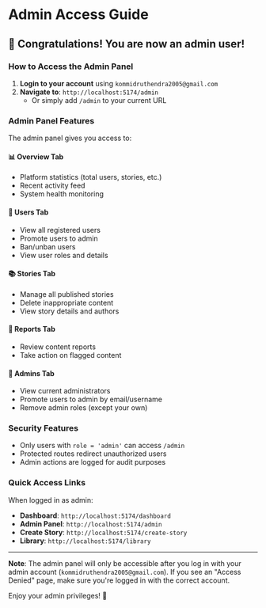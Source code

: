 # Admin Access Guide

## 🎉 Congratulations! You are now an admin user!

### How to Access the Admin Panel

1. **Login to your account** using `kommidruthendra2005@gmail.com`
2. **Navigate to**: `http://localhost:5174/admin`
   - Or simply add `/admin` to your current URL

### Admin Panel Features

The admin panel gives you access to:

#### 📊 **Overview Tab**
- Platform statistics (total users, stories, etc.)
- Recent activity feed
- System health monitoring

#### 👥 **Users Tab** 
- View all registered users
- Promote users to admin
- Ban/unban users
- View user roles and details

#### 📚 **Stories Tab**
- Manage all published stories
- Delete inappropriate content
- View story details and authors

#### 🚩 **Reports Tab**
- Review content reports
- Take action on flagged content

#### 👑 **Admins Tab**
- View current administrators
- Promote users to admin by email/username
- Remove admin roles (except your own)

### Security Features

- Only users with `role = 'admin'` can access `/admin`
- Protected routes redirect unauthorized users
- Admin actions are logged for audit purposes

### Quick Access Links

When logged in as admin:
- **Dashboard**: `http://localhost:5174/dashboard`
- **Admin Panel**: `http://localhost:5174/admin`
- **Create Story**: `http://localhost:5174/create-story`
- **Library**: `http://localhost:5174/library`

---

**Note**: The admin panel will only be accessible after you log in with your admin account (`kommidruthendra2005@gmail.com`). If you see an "Access Denied" page, make sure you're logged in with the correct account.

Enjoy your admin privileges! 🚀
